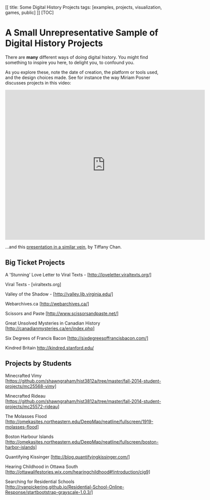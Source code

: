 [[
title: Some Digital History Projects
tags: [examples, projects, visualization, games, public]
]]
[TOC]

# A Small Unrepresentative Sample of Digital History Projects

There are **many** different ways of doing digital history. You might find something to inspire you here, to delight you, to confound you.

As you explore these, note the date of creation, the platform or tools used, and the design choices made. See for instance the way Miriam Posner discusses projects in this video:

<iframe src="https://archive.org/embed/howdidtheymakethat" width="640" height="480" frameborder="0" webkitallowfullscreen="true" mozallowfullscreen="true" allowfullscreen></iframe>

...and this [presentation in a similar vein](http://slides.com/tiffchan/hdtmt#/), by Tiffany Chan. 

## Big Ticket Projects

A 'Stunning' Love Letter to Viral Texts - [http://loveletter.viraltexts.org/]

Viral Texts - [viraltexts.org]

Valley of the Shadow - [http://valley.lib.virginia.edu/]

Webarchives.ca [http://webarchives.ca/]

Scissors and Paste [http://www.scissorsandpaste.net/]

Great Unsolved Mysteries in Canadian History [http://canadianmysteries.ca/en/index.php]

Six Degrees of Francis Bacon [http://sixdegreesoffrancisbacon.com/]

Kindred Britain http://kindred.stanford.edu/

## Projects by Students

Minecrafted Vimy [https://github.com/shawngraham/hist3812a/tree/master/fall-2014-student-projects/mc25568-vimy]

Minecrafted Rideau [https://github.com/shawngraham/hist3812a/tree/master/fall-2014-student-projects/mc25572-rideau]

The Molasses Flood [http://omekasites.northeastern.edu/DeepMap/neatline/fullscreen/1919-molasses-flood]

Boston Harbour Islands [http://omekasites.northeastern.edu/DeepMap/neatline/fullscreen/boston-harbor-islands]

Quantifying Kissinger [http://blog.quantifyingkissinger.com/]

Hearing Childhood in Ottawa South [http://ottawalifestories.wix.com/hearingchildhood#!introduction/cjg9]

Searching for Residential Schools [http://ryanpickering.github.io/Residential-School-Online-Response/startbootstrap-grayscale-1.0.3/]